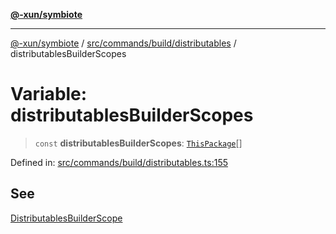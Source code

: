 [**@-xun/symbiote**](../../../../../README.md)

***

[@-xun/symbiote](../../../../../README.md) / [src/commands/build/distributables](../README.md) / distributablesBuilderScopes

# Variable: distributablesBuilderScopes

> `const` **distributablesBuilderScopes**: [`ThisPackage`](../../../../configure/enumerations/ThisPackageGlobalScope.md#thispackage)[]

Defined in: [src/commands/build/distributables.ts:155](https://github.com/Xunnamius/symbiote/blob/167e0f9b786b0a4f8ab8478cb4284deee6916ad7/src/commands/build/distributables.ts#L155)

## See

[DistributablesBuilderScope](../../../../configure/enumerations/ThisPackageGlobalScope.md)
